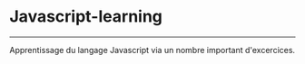 # Javascript-learning
---------------------

Apprentissage du langage Javascript via un nombre important d'excercices.
